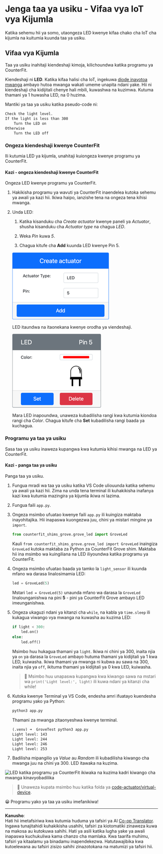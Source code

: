 <!--
CO_OP_TRANSLATOR_METADATA:
{
  "original_hash": "9c640f93263fd9adbfda920739e09feb",
  "translation_date": "2025-08-27T22:28:56+00:00",
  "source_file": "1-getting-started/lessons/3-sensors-and-actuators/virtual-device-actuator.md",
  "language_code": "sw"
}
-->
# Jenga taa ya usiku - Vifaa vya IoT vya Kijumla

Katika sehemu hii ya somo, utaongeza LED kwenye kifaa chako cha IoT cha kijumla na kuitumia kuunda taa ya usiku.

## Vifaa vya Kijumla

Taa ya usiku inahitaji kiendeshaji kimoja, kilichoundwa katika programu ya CounterFit.

Kiendeshaji ni **LED**. Katika kifaa halisi cha IoT, ingekuwa [diode inayotoa mwanga](https://wikipedia.org/wiki/Light-emitting_diode) ambayo hutoa mwanga wakati umeme unapita ndani yake. Hii ni kiendeshaji cha kidijitali chenye hali mbili, kuwashwa na kuzimwa. Kutuma thamani ya 1 huwasha LED, na 0 huzima.

Mantiki ya taa ya usiku katika pseudo-code ni:

```output
Check the light level.
If the light is less than 300
    Turn the LED on
Otherwise
    Turn the LED off
```

### Ongeza kiendeshaji kwenye CounterFit

Ili kutumia LED ya kijumla, unahitaji kuiongeza kwenye programu ya CounterFit.

#### Kazi - ongeza kiendeshaji kwenye CounterFit

Ongeza LED kwenye programu ya CounterFit.

1. Hakikisha programu ya wavuti ya CounterFit inaendelea kutoka sehemu ya awali ya kazi hii. Ikiwa haipo, ianzishe tena na ongeza tena kihisi mwanga.

1. Unda LED:

    1. Katika kisanduku cha *Create actuator* kwenye paneli ya *Actuator*, shusha kisanduku cha *Actuator type* na chagua *LED*.

    1. Weka *Pin* kuwa *5*.

    1. Chagua kitufe cha **Add** kuunda LED kwenye Pin 5.

    ![Mipangilio ya LED](../../../../../translated_images/counterfit-create-led.ba9db1c9b8c622a635d6dfae5cdc4e70c2b250635bd4f0601c6cf0bd22b7ba46.sw.png)

    LED itaundwa na itaonekana kwenye orodha ya viendeshaji.

    ![LED iliyoundwa](../../../../../translated_images/counterfit-led.c0ab02de6d256ad84d9bad4d67a7faa709f0ea83e410cfe9b5561ef0cef30b1c.sw.png)

    Mara LED inapoundwa, unaweza kubadilisha rangi kwa kutumia kiondoa rangi cha *Color*. Chagua kitufe cha **Set** kubadilisha rangi baada ya kuchagua.

### Programu ya taa ya usiku

Sasa taa ya usiku inaweza kupangwa kwa kutumia kihisi mwanga na LED ya CounterFit.

#### Kazi - panga taa ya usiku

Panga taa ya usiku.

1. Fungua mradi wa taa ya usiku katika VS Code uliouunda katika sehemu ya awali ya kazi hii. Zima na unda tena terminal ili kuhakikisha inafanya kazi kwa kutumia mazingira ya kijumla ikiwa ni lazima.

1. Fungua faili `app.py`.

1. Ongeza msimbo ufuatao kwenye faili `app.py` ili kuingiza maktaba inayohitajika. Hii inapaswa kuongezwa juu, chini ya mistari mingine ya `import`.

    ```python
    from counterfit_shims_grove.grove_led import GroveLed
    ```

    Kauli `from counterfit_shims_grove.grove_led import GroveLed` inaingiza `GroveLed` kutoka maktaba za Python za CounterFit Grove shim. Maktaba hii ina msimbo wa kuingiliana na LED iliyoundwa katika programu ya CounterFit.

1. Ongeza msimbo ufuatao baada ya tamko la `light_sensor` ili kuunda mfano wa darasa linalosimamia LED:

    ```python
    led = GroveLed(5)
    ```

    Mstari `led = GroveLed(5)` unaunda mfano wa darasa la `GroveLed` linalounganishwa na pini **5** - pini ya CounterFit Grove ambayo LED imeunganishwa.

1. Ongeza ukaguzi ndani ya kitanzi cha `while`, na kabla ya `time.sleep` ili kukagua viwango vya mwanga na kuwasha au kuzima LED:

    ```python
    if light < 300:
        led.on()
    else:
        led.off()
    ```

    Msimbo huu hukagua thamani ya `light`. Ikiwa ni chini ya 300, inaita njia ya `on` ya darasa la `GroveLed` ambayo hutuma thamani ya kidijitali ya 1 kwa LED, kuiwasha. Ikiwa thamani ya mwanga ni kubwa au sawa na 300, inaita njia ya `off`, ikituma thamani ya kidijitali ya 0 kwa LED, kuiwasha.

    > 💁 Msimbo huu unapaswa kupangwa kwa kiwango sawa na mstari wa `print('Light level:', light)` ili kuwa ndani ya kitanzi cha while!

1. Kutoka kwenye Terminal ya VS Code, endesha amri ifuatayo kuendesha programu yako ya Python:

    ```sh
    python3 app.py
    ```

    Thamani za mwanga zitaonyeshwa kwenye terminal.

    ```output
    (.venv) ➜  GroveTest python3 app.py 
    Light level: 143
    Light level: 244
    Light level: 246
    Light level: 253
    ```

1. Badilisha mipangilio ya *Value* au *Random* ili kubadilisha kiwango cha mwanga juu na chini ya 300. LED itawaka na kuzima.

![LED katika programu ya CounterFit ikiwaka na kuzima kadri kiwango cha mwanga kinavyobadilika](../../../../../images/virtual-device-running-assignment-1-1.gif)

> 💁 Unaweza kupata msimbo huu katika folda ya [code-actuator/virtual-device](../../../../../1-getting-started/lessons/3-sensors-and-actuators/code-actuator/virtual-device).

😀 Programu yako ya taa ya usiku imefanikiwa!

---

**Kanusho**:  
Hati hii imetafsiriwa kwa kutumia huduma ya tafsiri ya AI [Co-op Translator](https://github.com/Azure/co-op-translator). Ingawa tunajitahidi kuhakikisha usahihi, tafsiri za kiotomatiki zinaweza kuwa na makosa au kutokuwa sahihi. Hati ya asili katika lugha yake ya awali inapaswa kuchukuliwa kama chanzo cha mamlaka. Kwa taarifa muhimu, tafsiri ya kitaalamu ya binadamu inapendekezwa. Hatutawajibika kwa kutoelewana au tafsiri zisizo sahihi zinazotokana na matumizi ya tafsiri hii.